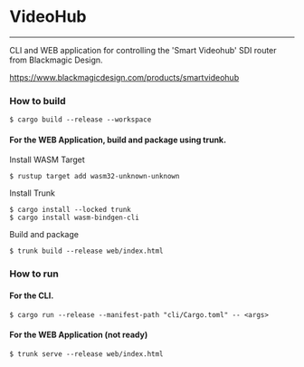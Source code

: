 # VideoHub
---

CLI and WEB application for controlling the 'Smart Videohub' SDI router from Blackmagic Design.

https://www.blackmagicdesign.com/products/smartvideohub

### How to build
```
$ cargo build --release --workspace
```

#### For the WEB Application, build and package using trunk.


Install WASM Target
```
$ rustup target add wasm32-unknown-unknown
```

Install Trunk
```
$ cargo install --locked trunk
$ cargo install wasm-bindgen-cli
```

Build and package
```
$ trunk build --release web/index.html
```


### How to run

#### For the CLI.

```
$ cargo run --release --manifest-path "cli/Cargo.toml" -- <args>
```

#### For the WEB Application (not ready)
```
$ trunk serve --release web/index.html
```